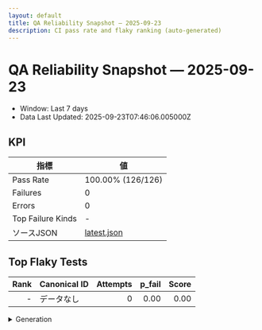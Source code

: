 ```yaml
---
layout: default
title: QA Reliability Snapshot — 2025-09-23
description: CI pass rate and flaky ranking (auto-generated)
---
```


# QA Reliability Snapshot — 2025-09-23

- Window: Last 7 days
- Data Last Updated: 2025-09-23T07:46:06.005000Z

## KPI
| 指標 | 値 |
|------|----|
| Pass Rate | 100.00% (126/126) |
| Failures | 0 |
| Errors | 0 |
| Top Failure Kinds | - |
| ソースJSON | [latest.json](./latest.json) |

## Top Flaky Tests
| Rank | Canonical ID | Attempts | p_fail | Score |
|-----:|--------------|---------:|------:|------:|
| - | データなし | 0 | 0.00 | 0.00 |

<details><summary>Generation</summary>
Source: runs=projects/03-ci-flaky/data/runs.jsonl / flaky=projects/03-ci-flaky/data/flaky_rank.csv
Window: 7 days / Executions: 126
Automation: tools/generate_ci_report.py (GitHub Actions)
</details>

